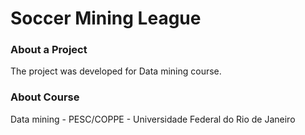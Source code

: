 # Soccer Mining League

<h3>About a Project</h3><p>The project was developed for Data mining course.</p> 

<h3>About Course</h3>  
Data mining - PESC/COPPE - Universidade Federal do Rio de Janeiro
<br>


